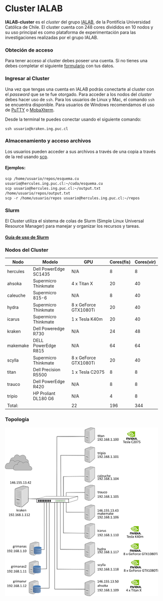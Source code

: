 # Cluster IALAB


**IALAB-cluster** es el *cluster* del grupo [IALAB](https://ialab.ing.puc.cl), de la Pontificia Universidad Católica de Chile.
El cluster cuenta con 248 cores divididos en 10 nodos y su uso principal es como plataforma de experimentación para las investigaciones
realizadas por el grupo IALAB.



### Obteción de acceso

Para tener acceso al cluster debes poseer una cuenta. Si no tienes una debes completar el siguiente [formulario](https://docs.google.com/forms/d/e/1FAIpQLSfbmOJrBAHTIk2atyXRN_vPMGN94Bx7OMLBPAd23ew6xGzh0w/viewform) con tus datos.

### Ingresar al Cluster

Una vez que tengas una cuenta en IALAB podrás conectarte al cluster con el _password_ que se te fue otorgado. Para acceder a los nodos del _cluster_ debes hacer uso de `ssh`. Para los usuarios de Linux y Mac, el comando `ssh` se encuentra disponible. Para usuarios de Windows recomendamos el uso de [PuTTY](https://www.chiark.greenend.org.uk/~sgtatham/putty/latest.html) o [MobaXterm](https://mobaxterm.mobatek.net/).

Desde la terminal te puedes conectar usando el siguiente comando:

```
ssh usuario@kraken.ing.puc.cl
```


### Almacenamiento y acceso archivos

Los usuarios pueden acceder a sus archivos a través de una copia a través de la red usando [scp](https://linux.die.net/man/1/scp).


#### Ejemplos:
```
scp /home/usuario/repos/esquema.cu usuario@hercules.ing.puc.cl:~/cuda/esquema.cu
scp usuario@hercules.ing.puc.cl:~/output.txt /home/usuario/repos/output.txt
scp -r /home/usuario/repos usuario@hercules.ing.puc.cl:~/repos
```

### Slurm

El Cluster utiliza el sistema de colas de Slurm (Simple Linux Universal Resource Manager) para manejar y organizar los recursos y tareas.
#### [Guía de uso de Slurm](/doc/slurm_guide.md)

### Nodos del Cluster

| Nodo     | Modelo                | GPU                   | Cores(fis) | Cores(vir) |
| -------- | --------------------- | --------------------- | ---------- | ---------- |
| hercules | Dell PowerEdge SC1435 | N/A                   | 8          | 8          |
| ahsoka   | Supermicro Thinkmate  | 4 x Titan X           | 20         | 40         |
| caleuche | Supermicro 815-6      | N/A                   | 8          | 40         |
| hydra    | Supermicro Thinkmate  | 8 x GeForce GTX1080Ti | 20         | 40         |
| icarus   | Supermicro Thinkmate  | 1 x Tesla K40m        | 20         | 40         | 
| kraken   | Dell Poweredge R730   | N/A                   | 24         | 48         |
| makemake | DELL PowerEdge R815   | N/A                   | 64         | 64         |
| scylla   | Supermicro Thinkmate  | 8 x GeForce GTX1080Ti | 20         | 40         |
| titan    | Dell Precision R5500  | 1 x Tesla C2075       | 8          | 8          |
| trauco   | Dell PowerEdge R420   | N/A                   | 8          | 8          |
| tripio   | HP Proliant DL180 G6  | N/A                   | 4          | 8          |
| Total:   |                       | 22                    | 196        | 344        |

### Topología
![Topología](/doc/ialabtopology.png)



